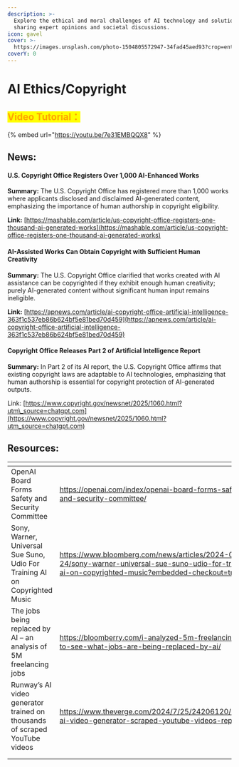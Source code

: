 ```yaml
---
description: >-
  Explore the ethical and moral challenges of AI technology and solutions,
  sharing expert opinions and societal discussions.
icon: gavel
cover: >-
  https://images.unsplash.com/photo-1504805572947-34fad45aed93?crop=entropy&cs=srgb&fm=jpg&ixid=M3wxOTcwMjR8MHwxfHNlYXJjaHw2fHxldGhpY3N8ZW58MHx8fHwxNzE4NjY0MTA1fDA&ixlib=rb-4.0.3&q=85
coverY: 0
---
```


# AI Ethics/Copyright

## <mark style="color:orange;">Video Tutorial：</mark>

{% embed url="https://youtu.be/7e31EMBQQX8" %}

## News:

#### **U.S. Copyright Office Registers Over 1,000 AI-Enhanced Works**

**Summary:** The U.S. Copyright Office has registered more than 1,000 works where applicants disclosed and disclaimed AI-generated content, emphasizing the importance of human authorship in copyright eligibility.

**Link:** [https://mashable.com/article/us-copyright-office-registers-one-thousand-ai-generated-works](https://mashable.com/article/us-copyright-office-registers-one-thousand-ai-generated-works)

#### **AI-Assisted Works Can Obtain Copyright with Sufficient Human Creativity**

**Summary:** The U.S. Copyright Office clarified that works created with AI assistance can be copyrighted if they exhibit enough human creativity; purely AI-generated content without significant human input remains ineligible.

**Link:** [https://apnews.com/article/ai-copyright-office-artificial-intelligence-363f1c537eb86b624bf5e81bed70d459](https://apnews.com/article/ai-copyright-office-artificial-intelligence-363f1c537eb86b624bf5e81bed70d459)

#### **Copyright Office Releases Part 2 of Artificial Intelligence Report**

**Summary:** In Part 2 of its AI report, the U.S. Copyright Office affirms that existing copyright laws are adaptable to AI technologies, emphasizing that human authorship is essential for copyright protection of AI-generated outputs.

Link: [https://www.copyright.gov/newsnet/2025/1060.html?utm\_source=chatgpt.com](https://www.copyright.gov/newsnet/2025/1060.html?utm_source=chatgpt.com)

## Resources:

<table data-view="cards"><thead><tr><th></th><th></th><th></th></tr></thead><tbody><tr><td>OpenAI Board Forms Safety and Security Committee</td><td><a href="https://openai.com/index/openai-board-forms-safety-and-security-committee/">https://openai.com/index/openai-board-forms-safety-and-security-committee/</a></td><td></td></tr><tr><td>Sony, Warner, Universal Sue Suno, Udio For Training AI on Copyrighted Music</td><td><a href="https://www.bloomberg.com/news/articles/2024-06-24/sony-warner-universal-sue-suno-udio-for-training-ai-on-copyrighted-music?embedded-checkout=true">https://www.bloomberg.com/news/articles/2024-06-24/sony-warner-universal-sue-suno-udio-for-training-ai-on-copyrighted-music?embedded-checkout=true</a></td><td></td></tr><tr><td>The jobs being replaced by AI – an analysis of 5M freelancing jobs</td><td><a href="https://bloomberry.com/i-analyzed-5m-freelancing-jobs-to-see-what-jobs-are-being-replaced-by-ai/">https://bloomberry.com/i-analyzed-5m-freelancing-jobs-to-see-what-jobs-are-being-replaced-by-ai/</a></td><td></td></tr><tr><td>Runway’s AI video generator trained on thousands of scraped YouTube videos</td><td><a href="https://www.theverge.com/2024/7/25/24206120/runway-ai-video-generator-scraped-youtube-videos-report">https://www.theverge.com/2024/7/25/24206120/runway-ai-video-generator-scraped-youtube-videos-report</a></td><td></td></tr><tr><td></td><td></td><td></td></tr><tr><td></td><td></td><td></td></tr></tbody></table>



